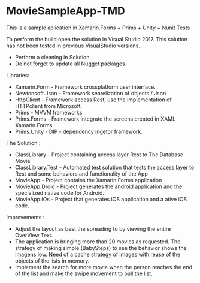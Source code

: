 # MovieSampleApp-TMD
This is a sample aplication in Xamarin.Forms + Prims + Unity + Nunit Tests

To perform the build open the solution in Visual Studio 2017. This solution has not been tested in previous VisualStudio versions.
* Perform a cleaning in Solution.
* Do not forget to update all Nugget packages.

Libraries:
* Xamarin.Form - Framework crossplatform user interface.
* Newtonsoft.Json - Framework  searelization of objects / Json
* HttpClient - Framework access Rest, use the implementation of HTTPclient from Microsoft.
* Prims - MVVM frameworks 
* Prims.Forms - Framework integrate the screens created in XAML Xamarin.Forms
* Prims.Unity - DIP - dependency ingetor framework.


The Solution :
* ClassLibrary - Project containing access layer Rest to The Database Movie
* ClassLibrary.Test - Automated test solution that tests the access layer to Rest and some behaviors and functionality of the App
* MovieApp - Project contains the Xamarin.Forms application
* MovieApp.Droid - Project generates the android application and the specialized native code for Android.
* MovieApp.iOs - Project that generates iOS application and a ative iOS code.

Improvements :
* Adjust the layout as best the spreading to by viewing the entire OverView Text.
* The application is bringing more than 20 movies as requested. The strategy of making simple (BabySteps) to see the behavior shows the imagens low. Need of a cache strategy of images with reuse of the objects of the lists in memory.
* Implement the search for more movie when the person reaches the end of the list and make the swipe movement to pull the list.
